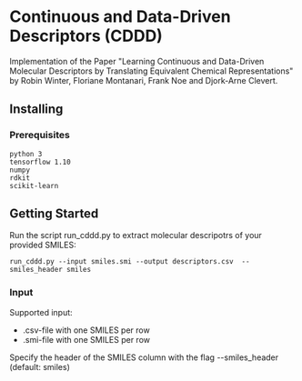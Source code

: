 # Continuous and Data-Driven Descriptors (CDDD)

Implementation of the Paper "Learning Continuous and Data-Driven Molecular
Descriptors by Translating Equivalent Chemical Representations" by Robin Winter, Floriane Montanari, Frank Noe and Djork-Arne Clevert.


## Installing

### Prerequisites
```
python 3
tensorflow 1.10
numpy
rdkit
scikit-learn
```

## Getting Started

Run the script run_cddd.py to extract molecular descripotrs of your provided SMILES:
```
run_cddd.py --input smiles.smi --output descriptors.csv  --smiles_header smiles
```
### Input
Supported input: 
  * .csv-file with one SMILES per row
  * .smi-file with one SMILES per row

Specify the header of the SMILES column with the flag --smiles_header (default: smiles)


